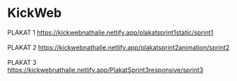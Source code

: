 # KickWeb
PLAKAT 1
https://kickwebnathalie.netlify.app/plakatsprint1static/sprint1
<br><br/>
PLAKAT 2
https://kickwebnathalie.netlify.app/plakatsprint2animation/sprint2
<br><br/>
PLAKAT 3
https://kickwebnathalie.netlify.app/PlakatSprint3responsive/sprint3

